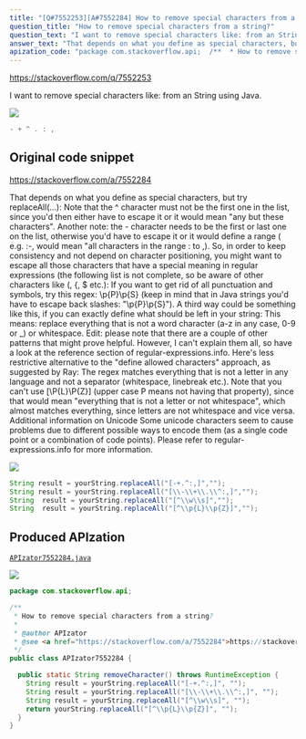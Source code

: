 ```yaml
---
title: "[Q#7552253][A#7552284] How to remove special characters from a string?"
question_title: "How to remove special characters from a string?"
question_text: "I want to remove special characters like: from an String using Java."
answer_text: "That depends on what you define as special characters, but try replaceAll(...): Note that the ^ character must not be the first one in the list, since you'd then either have to escape it or it would mean \"any but these characters\". Another note: the - character needs to be the first or last one on the list, otherwise you'd have to escape it or it would define a range ( e.g. :-, would mean \"all characters in the range : to ,). So, in order to keep consistency and not depend on character positioning, you might want to escape all those characters that have a special meaning in regular expressions (the following list is not complete, so be aware of other characters like (, {, $  etc.): If you want to get rid of all punctuation and symbols, try this regex: \\p{P}\\p{S} (keep in mind that in Java strings you'd have to escape back slashes: \"\\\\p{P}\\\\p{S}\"). A third way could be something like this, if you can exactly define what should be left in your string: This means: replace everything that is not a word character (a-z in any case, 0-9 or _) or whitespace. Edit: please note that there are a couple of other patterns that might prove helpful. However, I can't explain them all, so have a look at the reference section of regular-expressions.info. Here's less restrictive alternative to the \"define allowed characters\" approach, as suggested by Ray: The regex matches everything that is not a letter in any language and not a separator (whitespace, linebreak etc.). Note that you can't use [\\P{L}\\P{Z}] (upper case P means not having that property), since that would mean \"everything that is not a letter or not whitespace\", which almost matches everything, since letters are not whitespace and vice versa. Additional information on Unicode Some unicode characters seem to cause problems due to different possible ways to encode them (as a single code point or a combination of code points). Please refer to regular-expressions.info for more information."
apization_code: "package com.stackoverflow.api;  /**  * How to remove special characters from a string?  *  * @author APIzator  * @see <a href=\"https://stackoverflow.com/a/7552284\">https://stackoverflow.com/a/7552284</a>  */ public class APIzator7552284 {    public static String removeCharacter() throws RuntimeException {     String result = yourString.replaceAll(\"[-+.^:,]\", \"\");     String result = yourString.replaceAll(\"[\\\\-\\\\+\\\\.\\\\^:,]\", \"\");     String result = yourString.replaceAll(\"[^\\\\w\\\\s]\", \"\");     return yourString.replaceAll(\"[^\\\\p{L}\\\\p{Z}]\", \"\");   } }"
---
```


https://stackoverflow.com/q/7552253

I want to remove special characters like:
from an String using Java.


<div class="code-logo"><img src="/stackoverflow.png" /></div>

```java
- + ^ . : ,
```


## Original code snippet

https://stackoverflow.com/a/7552284

That depends on what you define as special characters, but try replaceAll(...):
Note that the ^ character must not be the first one in the list, since you&#x27;d then either have to escape it or it would mean &quot;any but these characters&quot;.
Another note: the - character needs to be the first or last one on the list, otherwise you&#x27;d have to escape it or it would define a range ( e.g. :-, would mean &quot;all characters in the range : to ,).
So, in order to keep consistency and not depend on character positioning, you might want to escape all those characters that have a special meaning in regular expressions (the following list is not complete, so be aware of other characters like (, {, $  etc.):
If you want to get rid of all punctuation and symbols, try this regex: \p{P}\p{S} (keep in mind that in Java strings you&#x27;d have to escape back slashes: &quot;\\p{P}\\p{S}&quot;).
A third way could be something like this, if you can exactly define what should be left in your string:
This means: replace everything that is not a word character (a-z in any case, 0-9 or _) or whitespace.
Edit: please note that there are a couple of other patterns that might prove helpful. However, I can&#x27;t explain them all, so have a look at the reference section of regular-expressions.info.
Here&#x27;s less restrictive alternative to the &quot;define allowed characters&quot; approach, as suggested by Ray:
The regex matches everything that is not a letter in any language and not a separator (whitespace, linebreak etc.). Note that you can&#x27;t use [\P{L}\P{Z}] (upper case P means not having that property), since that would mean &quot;everything that is not a letter or not whitespace&quot;, which almost matches everything, since letters are not whitespace and vice versa.
Additional information on Unicode
Some unicode characters seem to cause problems due to different possible ways to encode them (as a single code point or a combination of code points). Please refer to regular-expressions.info for more information.

<div class="code-logo"><img src="/stackoverflow.png" /></div>

```java
String result = yourString.replaceAll("[-+.^:,]","");
String result = yourString.replaceAll("[\\-\\+\\.\\^:,]","");
String  result = yourString.replaceAll("[^\\w\\s]","");
String  result = yourString.replaceAll("[^\\p{L}\\p{Z}]","");
```

## Produced APIzation

[`APIzator7552284.java`](https://github.com/pasqualesalza/apization-temp-data/raw/master/search/APIzator7552284.java)

<div class="code-logo"><img src="/apizator.png" /></div>

```java
package com.stackoverflow.api;

/**
 * How to remove special characters from a string?
 *
 * @author APIzator
 * @see <a href="https://stackoverflow.com/a/7552284">https://stackoverflow.com/a/7552284</a>
 */
public class APIzator7552284 {

  public static String removeCharacter() throws RuntimeException {
    String result = yourString.replaceAll("[-+.^:,]", "");
    String result = yourString.replaceAll("[\\-\\+\\.\\^:,]", "");
    String result = yourString.replaceAll("[^\\w\\s]", "");
    return yourString.replaceAll("[^\\p{L}\\p{Z}]", "");
  }
}

```